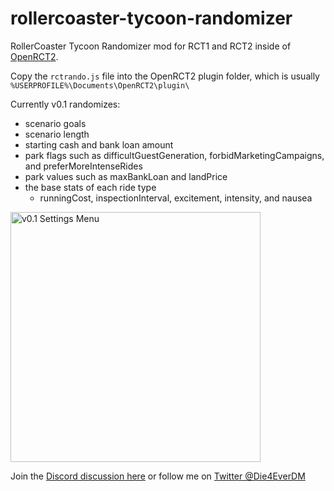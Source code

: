 # rollercoaster-tycoon-randomizer
RollerCoaster Tycoon Randomizer mod for RCT1 and RCT2 inside of [OpenRCT2](https://openrct2.org/).

Copy the `rctrando.js` file into the OpenRCT2 plugin folder, which is usually `%USERPROFILE%\Documents\OpenRCT2\plugin\`

Currently v0.1 randomizes:
* scenario goals
* scenario length
* starting cash and bank loan amount
* park flags such as difficultGuestGeneration, forbidMarketingCampaigns, and preferMoreIntenseRides
* park values such as maxBankLoan and landPrice
* the base stats of each ride type
    * runningCost, inspectionInterval, excitement, intensity, and nausea

<img src="https://i.imgur.com/aNVANS7.png" alt="v0.1 Settings Menu" height="400"/>

Join the [Discord discussion here](https://discord.gg/jjfKT9nYDR) or follow me on [Twitter @Die4EverDM](https://twitter.com/Die4EverDM)
